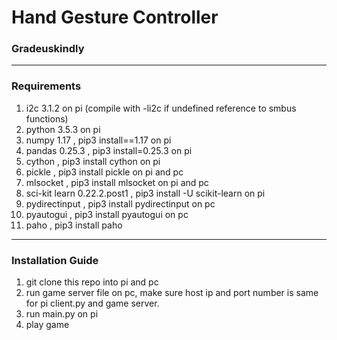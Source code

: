 # Hand Gesture Controller
### Gradeuskindly
---
### Requirements
1. i2c 3.1.2 on pi (compile with -li2c if undefined reference to smbus functions)
2. python 3.5.3 on pi
3. numpy 1.17 , pip3 install==1.17 on pi
4. pandas 0.25.3 , pip3 install=0.25.3 on pi
5. cython , pip3 install cython on pi
6. pickle , pip3 install pickle on pi and pc
7. mlsocket , pip3 install mlsocket on pi and pc
8. sci-kit learn 0.22.2.post1 , pip3 install -U scikit-learn on pi
9. pydirectinput , pip3 install pydirectinput on pc
10. pyautogui , pip3 install pyautogui on pc
11. paho , pip3 install paho
---
### Installation Guide
1. git clone this repo into pi and pc
2. run game server file on pc, make sure host ip and port number is same for pi client.py and game server.
3. run main.py on pi
4. play game